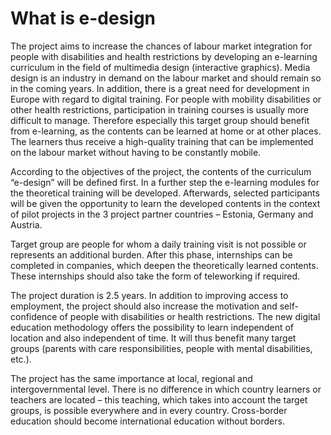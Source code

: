 # What is e-design

The project aims to increase the chances of labour market integration for people with disabilities and health restrictions by developing an e-learning curriculum in the field of multimedia design (interactive graphics). Media design is an industry in demand on the labour market and should remain so in the coming years. In addition, there is a great need for development in Europe with regard to digital training. For people with mobility disabilities or other health restrictions, participation in training courses is usually more difficult to manage. Therefore especially this target group should benefit from e-learning, as the contents can be learned at home or at other places. The learners thus receive a high-quality training that can be implemented on the labour market without having to be constantly mobile.

According to the objectives of the project, the contents of the curriculum “e-design” will be defined first. In a further step the e-learning modules for the theoretical training will be developed. Afterwards, selected participants will be given the opportunity to learn the developed contents in the context of pilot projects in the 3 project partner countries – Estonia, Germany and Austria.

Target group are people for whom a daily training visit is not possible or represents an additional burden. After this phase, internships can be completed in companies, which deepen the theoretically learned contents. These internships should also take the form of teleworking if required.

The project duration is 2.5 years. In addition to improving access to employment, the project should also increase the motivation and self-confidence of people with disabilities or health restrictions. The new digital education methodology offers the possibility to learn independent of location and also independent of time. It will thus benefit many target groups (parents with care responsibilities, people with mental disabilities, etc.).

The project has the same importance at local, regional and intergovernmental level. There is no difference in which country learners or teachers are located – this teaching, which takes into account the target groups, is possible everywhere and in every country. Cross-border education should become international education without borders.
